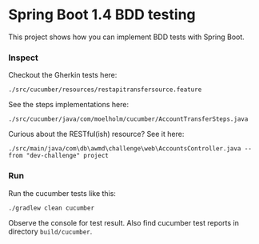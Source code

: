 # Spring Boot 1.4 BDD testing

This project shows how you can implement BDD tests with Spring Boot.

### Inspect
Checkout the Gherkin tests here:

    ./src/cucumber/resources/restapitransfersource.feature

See the steps implementations here:

    ./src/cucumber/java/com/moelholm/cucumber/AccountTransferSteps.java

Curious about the RESTful(ish) resource? See it here:

    ./src/main/java/com\db\awmd\challenge\web\AccountsController.java -- from "dev-challenge" project

### Run
Run the cucumber tests like this:

    ./gradlew clean cucumber
    
Observe the console for test result. Also find cucumber test reports in directory `build/cucumber`.
